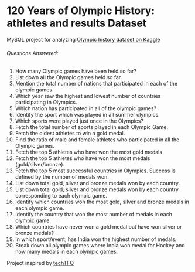 
# 120 Years of Olympic History: athletes and results Dataset 
MySQL project for analyzing [Olympic history dataset on Kaggle](https://www.kaggle.com/datasets/heesoo37/120-years-of-olympic-history-athletes-and-results)

###### Questions Answered:
1. How many Olympic games have been held so far?
2. List down all the Olympic games held so far. 
3. Mention the total number of nations that participated in each of the olympic games.
4. Which year saw the highest and lowest number of countries participating in Olympics.
5. Which nation has participated in all of the olympic games?
6. Identify the sport which was played in all summer olympics.
7. Which sports were played just once in the Olympics?
8. Fetch the total number of sports played in each Olympic Game.
9. Fetch the oldest athletes to win a gold medal. 
10. Find the ratio of male and female athletes who participated in all the Olympic games.
11. Fetch the top 5 athletes who have won the most gold medals
12. Fetch the top 5 athletes who have won the most medals (gold/silver/bronze).
13. Fetch the top 5 most successful countries in Olympics. Success is defined by the number of medals won. 
14. List down total gold, silver and bronze medals won by each country. 
15. List down total gold, silver and bronze medals won by each country corresponding to each olympic game.
16. Identify which countries won the most gold, silver and bronze medals in each olympic game. 
17. Identify the country that won the most number of medals in each olympic game. 
18. Which countries have never won a gold medal but have won silver or bronze medals?
19. In which sport/event, has India won the highest number of medals.
20.  Break down all olympic games where India won medal for Hockey and how many medals in each olympic games.

Project inspired by [techTFQ](https://www.youtube.com/c/techTFQ?app=desktop)

